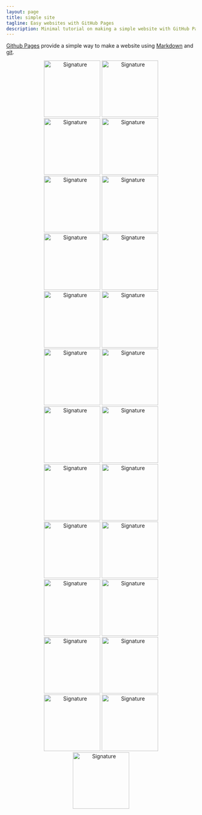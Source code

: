 ```yaml
---
layout: page
title: simple site
tagline: Easy websites with GitHub Pages
description: Minimal tutorial on making a simple website with GitHub Pages
---
```


[Github Pages](https://pages.github.com) provide a simple way to make a
website using
[Markdown](https://daringfireball.net/projects/markdown/) and
[git](https://git-scm.com).
<center>
<img src="signatures_optimized/1.png" alt="Signature" style="height:150px;">
<img src="signatures_optimized/2.png" alt="Signature" style="height:150px;"><br>
<img src="signatures_optimized/3.png" alt="Signature" style="height:150px;">
<img src="signatures_optimized/4.png" alt="Signature" style="height:150px;"><br>
<img src="signatures_optimized/5.png" alt="Signature" style="height:150px;">
<img src="signatures_optimized/6.png" alt="Signature" style="height:150px;"><br>
<img src="signatures_optimized/7.png" alt="Signature" style="height:150px;">
<img src="signatures_optimized/8.png" alt="Signature" style="height:150px;"><br>
<img src="signatures_optimized/9.png" alt="Signature" style="height:150px;">
<img src="signatures_optimized/10.png" alt="Signature" style="height:150px;"><br>
<img src="signatures_optimized/11.png" alt="Signature" style="height:150px;">
<img src="signatures_optimized/12.png" alt="Signature" style="height:150px;"><br>
<img src="signatures_optimized/13.png" alt="Signature" style="height:150px;">
<img src="signatures_optimized/14.png" alt="Signature" style="height:150px;"><br>
<img src="signatures_optimized/15.png" alt="Signature" style="height:150px;">
<img src="signatures_optimized/16.png" alt="Signature" style="height:150px;"><br>
<img src="signatures_optimized/17.png" alt="Signature" style="height:150px;">
<img src="signatures_optimized/18.png" alt="Signature" style="height:150px;"><br>
<img src="signatures_optimized/19.png" alt="Signature" style="height:150px;">
<img src="signatures_optimized/20.png" alt="Signature" style="height:150px;"><br>
<img src="signatures_optimized/21.png" alt="Signature" style="height:150px;">
<img src="signatures_optimized/22.png" alt="Signature" style="height:150px;"><br>
<img src="signatures_optimized/23.png" alt="Signature" style="height:150px;">
<img src="signatures_optimized/24.png" alt="Signature" style="height:150px;"><br>
<img src="signatures_optimized/25.png" alt="Signature" style="height:150px;">
</center>
